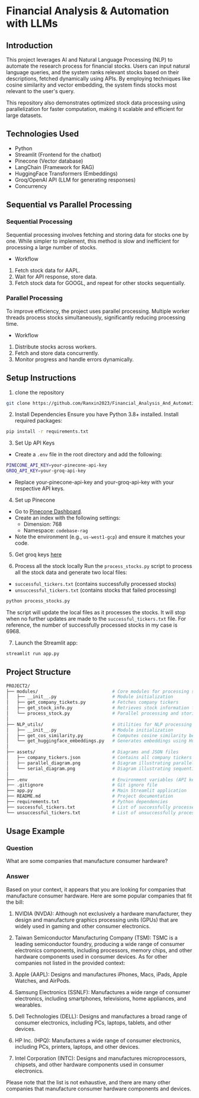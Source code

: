 # Financial Analysis & Automation with LLMs

## Introduction

This project leverages AI and Natural Language Processing (NLP) to automate the research process for financial stocks. Users can input natural language queries, and the system ranks relevant stocks based on their descriptions, fetched dynamically using APIs. By employing techniques like cosine similarity and vector embedding, the system finds stocks most relevant to the user's query.

This repository also demonstrates optimized stock data processing using parallelization for faster computation, making it scalable and efficient for large datasets.


## Technologies Used
- Python
- Streamlit (Frontend for the chatbot)
- Pinecone (Vector database)
- LangChain (Framework for RAG)
- HuggingFace Transformers (Embeddings)
- Groq/OpenAI API (LLM for generating responses)
- Concurrency

## Sequential vs Parallel Processing
### Sequential Processing
Sequential processing involves fetching and storing data for stocks one by one. While simpler to implement, this method is slow and inefficient for processing a large number of stocks.

- Workflow
1. Fetch stock data for AAPL.
2. Wait for API response, store data.
3. Fetch stock data for GOOGL, and repeat for other stocks sequentially.


### Parallel Processing
To improve efficiency, the project uses parallel processing. Multiple worker threads process stocks simultaneously, significantly reducing processing time.

- Workflow
1. Distribute stocks across workers.
2. Fetch and store data concurrently.
3. Monitor progress and handle errors dynamically.

## Setup Instructions
1. clone the repository
```sh
git clone https://github.com/Ranxin2023/Financial_Analysis_And_Automation_with_LLMs_Ranxin
```

2. Install Dependencies
Ensure you have Python 3.8+ installed. Install required packages:
```sh
pip install -r requirements.txt
```

3. Set Up API Keys
- Create a `.env` file in the root directory and add the following:
```sh
PINECONE_API_KEY=your-pinecone-api-key
GROQ_API_KEY=your-groq-api-key
```

- Replace your-pinecone-api-key and your-groq-api-key with your respective API keys.

4. Set up Pinecone
- Go to [Pinecone Dashboard](https://app.pinecone.io/).
- Create an index with the following settings:
    - Dimension: 768
    - Namespace: `codebase-rag`
- Note the environment (e.g., `us-west1-gcp`) and ensure it matches your code.

5. Get groq keys [here](https://console.groq.com/keys)

6. Process all the stock locally
Run the `process_stocks.py` script to process all the stock data and generate two local files:
- `successful_tickers.txt` (contains successfully processed stocks)
- `unsuccessful_tickers.txt` (contains stocks that failed processing)
```sh
python process_stocks.py

```
The script will update the local files as it processes the stocks. It will stop when no further updates are made to the `successful_tickers.txt` file.
For reference, the number of successfully processed stocks in my case is 6968.


7. Launch the Streamlit app:
```sh
streamlit run app.py

```

## Project Structure
```sh
PROJECT2/
├── modules/                            # Core modules for processing stock data
│   ├── __init__.py                     # Module initialization
│   ├── get_company_tickets.py          # Fetches company tickers
│   ├── get_stock_info.py               # Retrieves stock information from Yahoo Finance
│   └── process_stock.py                # Parallel processing and storing of stock data
│
├── NLP_utils/                          # Utilities for NLP processing
│   ├── __init__.py                     # Module initialization
│   ├── get_cos_similarity.py           # Computes cosine similarity between embeddings
│   └── get_huggingface_embeddings.py   # Generates embeddings using HuggingFace
│
├── assets/                             # Diagrams and JSON files
│   ├── company_tickers.json            # Contains all company tickers data
│   ├── parallel_diagram.png            # Diagram illustrating parallel processing
│   └── serial_diagram.png              # Diagram illustrating sequential processing
│
├── .env                                # Environment variables (API keys)
├── .gitignore                          # Git ignore file
├── app.py                              # Main Streamlit application
├── README.md                           # Project documentation
├── requirements.txt                    # Python dependencies
├── successful_tickers.txt              # List of successfully processed tickers
└── unsuccessful_tickers.txt            # List of unsuccessfully processed tickers

```

## Usage Example

### Question
What are some companies that manufacture consumer hardware?

### Answer
Based on your context, it appears that you are looking for companies that manufacture consumer hardware. Here are some popular companies that fit the bill:

1. NVIDIA (NVDA): Although not exclusively a hardware manufacturer, they design and manufacture graphics processing units (GPUs) that are widely used in gaming and other consumer electronics.
2. Taiwan Semiconductor Manufacturing Company (TSM): TSMC is a leading semiconductor foundry, producing a wide range of consumer electronics components, including processors, memory chips, and other hardware components used in consumer devices.
As for other companies not listed in the provided context:

1. Apple (AAPL): Designs and manufactures iPhones, Macs, iPads, Apple Watches, and AirPods.
2. Samsung Electronics (SSNLF): Manufactures a wide range of consumer electronics, including smartphones, televisions, home appliances, and wearables.
3. Dell Technologies (DELL): Designs and manufactures a broad range of consumer electronics, including PCs, laptops, tablets, and other devices.
4. HP Inc. (HPQ): Manufactures a wide range of consumer electronics, including PCs, printers, laptops, and other devices.
5. Intel Corporation (INTC): Designs and manufactures microprocessors, chipsets, and other hardware components used in consumer electronics.

Please note that the list is not exhaustive, and there are many other companies that manufacture consumer hardware components and devices.